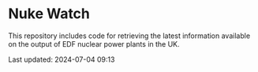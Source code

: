 # Nuke Watch

This repository includes code for retrieving the latest information available on the output of EDF nuclear power plants in the UK.

Last updated: 2024-07-04 09:13